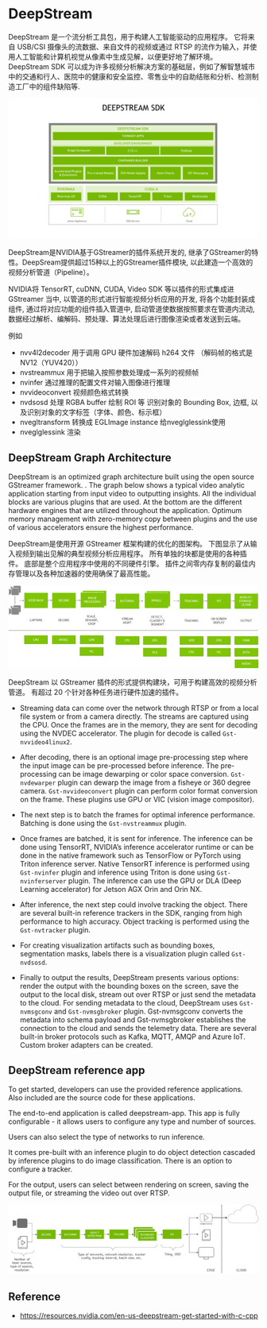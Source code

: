 # DeepStream


DeepStream 是一个流分析工具包，用于构建人工智能驱动的应用程序。 它将来自 USB/CSI 摄像头的流数据、来自文件的视频或通过 RTSP 的流作为输入，并使用人工智能和计算机视觉从像素中生成见解，以便更好地了解环境。 DeepStream SDK 可以成为许多视频分析解决方案的基础层，例如了解智慧城市中的交通和行人、医院中的健康和安全监控、零售业中的自助结账和分析、检测制造工厂中的组件缺陷等.

![](../_static/DeepStream_Overview.png)

DeepStream是NVIDIA基于GStreamer的插件系统开发的, 继承了GStreamer的特性。DeepSream提供超过15种以上的GStreamer插件模块, 以此建造一个高效的视频分析管道（Pipeline）。

NVIDIA将 TensorRT, cuDNN, CUDA, Video SDK 等以插件的形式集成进 GStreamer 当中, 以管道的形式进行智能视频分析应用的开发, 将各个功能封装成组件, 通过将对应功能的组件插入管道中, 启动管道使数据按照要求在管道内流动, 数据经过解析、编解码、预处理、算法处理后进行图像渲染或者发送到云端。

例如

* nvv4l2decoder 用于调用 GPU 硬件加速解码 h264 文件 （解码帧的格式是 NV12（YUV420））
* nvstreammux 用于把输入按照参数处理成一系列的视频帧 
* nvinfer 通过推理的配置文件对输入图像进行推理 
* nvvideoconvert 视频颜色格式转换 
* nvdsosd 处理 RGBA buffer 绘制 ROI 等 识别对象的 Bounding Box, 边框,  以及识别对象的文字标签（字体、颜色、标示框） 
* nvegltransform 转换成 EGLImage instance 给nveglglessink使用
* nveglglessink 渲染

## DeepStream Graph Architecture

DeepStream is an optimized graph architecture built using the open source GStreamer framework. . The graph below shows a typical video analytic application starting from input video to outputting insights. All the individual blocks are various plugins that are used. At the bottom are the different hardware engines that are utilized throughout the application. Optimum memory management with zero-memory copy between plugins and the use of various accelerators ensure the highest performance.

DeepStream是使用开源 GStreamer 框架构建的优化的图架构。 下图显示了从输入视频到输出见解的典型视频分析应用程序。 所有单独的块都是使用的各种插件。 底部是整个应用程序中使用的不同硬件引擎。 插件之间零内存复制的最佳内存管理以及各种加速器的使用确保了最高性能。

![](../_static/DS_overview_graph_architecture.png)

DeepStream 以 GStreamer 插件的形式提供构建块，可用于构建高效的视频分析管道。 有超过 20 个针对各种任务进行硬件加速的插件。

* Streaming data can come over the network through RTSP or from a local file system or from a camera directly. The streams are captured using the CPU. Once the frames are in the memory, they are sent for decoding using the NVDEC accelerator. The plugin for decode is called `Gst-nvvideo4linux2`.

* After decoding, there is an optional image pre-processing step where the input image can be pre-processed before inference. The pre-processing can be image dewarping or color space conversion. `Gst-nvdewarper` plugin can dewarp the image from a fisheye or 360 degree camera. `Gst-nvvideoconvert` plugin can perform color format conversion on the frame. These plugins use GPU or VIC (vision image compositor).

* The next step is to batch the frames for optimal inference performance. Batching is done using the `Gst-nvstreammux` plugin.

* Once frames are batched, it is sent for inference. The inference can be done using TensorRT, NVIDIA’s inference accelerator runtime or can be done in the native framework such as TensorFlow or PyTorch using Triton inference server. Native TensorRT inference is performed using `Gst-nvinfer` plugin and inference using Triton is done using `Gst-nvinferserver` plugin. The inference can use the GPU or DLA (Deep Learning accelerator) for Jetson AGX Orin and Orin NX.

* After inference, the next step could involve tracking the object. There are several built-in reference trackers in the SDK, ranging from high performance to high accuracy. Object tracking is performed using the `Gst-nvtracker` plugin.

* For creating visualization artifacts such as bounding boxes, segmentation masks, labels there is a visualization plugin called `Gst-nvdsosd`.

* Finally to output the results, DeepStream presents various options: render the output with the bounding boxes on the screen, save the output to the local disk, stream out over RTSP or just send the metadata to the cloud. For sending metadata to the cloud, DeepStream uses `Gst-nvmsgconv` and `Gst-nvmsgbroker` plugin. Gst-nvmsgconv converts the metadata into schema payload and Gst-nvmsgbroker establishes the connection to the cloud and sends the telemetry data. There are several built-in broker protocols such as Kafka, MQTT, AMQP and Azure IoT. Custom broker adapters can be created.


## DeepStream reference app

To get started, developers can use the provided reference applications. Also included are the source code for these applications. 

The end-to-end application is called deepstream-app. This app is fully configurable - it allows users to configure any type and number of sources. 

Users can also select the type of networks to run inference. 

It comes pre-built with an inference plugin to do object detection cascaded by inference plugins to do image classification. There is an option to configure a tracker. 

For the output, users can select between rendering on screen, saving the output file, or streaming the video out over RTSP.

![](../_static/DS_overview_reference_app.png)


## Reference
* https://resources.nvidia.com/en-us-deepstream-get-started-with-c-cpp